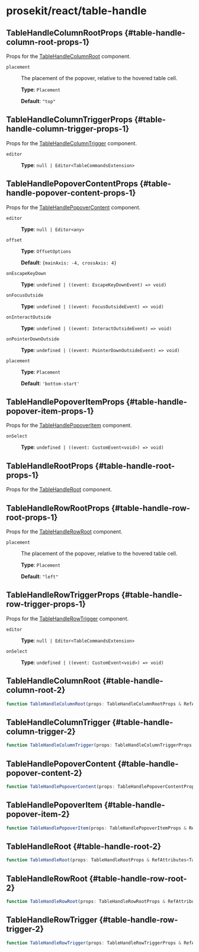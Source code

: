 # prosekit/react/table-handle

## TableHandleColumnRootProps {#table-handle-column-root-props-1}

Props for the [TableHandleColumnRoot](table-handle.md#table-handle-column-root-2) component.

<dl>

<dt>

`placement`

</dt>

<dd>

The placement of the popover, relative to the hovered table cell.

**Type**: `Placement`

**Default**: `"top"`

</dd>

</dl>

## TableHandleColumnTriggerProps {#table-handle-column-trigger-props-1}

Props for the [TableHandleColumnTrigger](table-handle.md#table-handle-column-trigger-2) component.

<dl>

<dt>

`editor`

</dt>

<dd>

**Type**: `null | Editor<TableCommandsExtension>`

</dd>

</dl>

## TableHandlePopoverContentProps {#table-handle-popover-content-props-1}

Props for the [TableHandlePopoverContent](table-handle.md#table-handle-popover-content-2) component.

<dl>

<dt>

`editor`

</dt>

<dd>

**Type**: `null | Editor<any>`

</dd>

<dt>

`offset`

</dt>

<dd>

**Type**: `OffsetOptions`

**Default**: `{mainAxis: -4, crossAxis: 4}`

</dd>

<dt>

`onEscapeKeyDown`

</dt>

<dd>

**Type**: `undefined | ((event: EscapeKeyDownEvent) => void)`

</dd>

<dt>

`onFocusOutside`

</dt>

<dd>

**Type**: `undefined | ((event: FocusOutsideEvent) => void)`

</dd>

<dt>

`onInteractOutside`

</dt>

<dd>

**Type**: `undefined | ((event: InteractOutsideEvent) => void)`

</dd>

<dt>

`onPointerDownOutside`

</dt>

<dd>

**Type**: `undefined | ((event: PointerDownOutsideEvent) => void)`

</dd>

<dt>

`placement`

</dt>

<dd>

**Type**: `Placement`

**Default**: `'bottom-start'`

</dd>

</dl>

## TableHandlePopoverItemProps {#table-handle-popover-item-props-1}

Props for the [TableHandlePopoverItem](table-handle.md#table-handle-popover-item-2) component.

<dl>

<dt>

`onSelect`

</dt>

<dd>

**Type**: `undefined | ((event: CustomEvent<void>) => void)`

</dd>

</dl>

## TableHandleRootProps {#table-handle-root-props-1}

Props for the [TableHandleRoot](table-handle.md#table-handle-root-2) component.

## TableHandleRowRootProps {#table-handle-row-root-props-1}

Props for the [TableHandleRowRoot](table-handle.md#table-handle-row-root-2) component.

<dl>

<dt>

`placement`

</dt>

<dd>

The placement of the popover, relative to the hovered table cell.

**Type**: `Placement`

**Default**: `"left"`

</dd>

</dl>

## TableHandleRowTriggerProps {#table-handle-row-trigger-props-1}

Props for the [TableHandleRowTrigger](table-handle.md#table-handle-row-trigger-2) component.

<dl>

<dt>

`editor`

</dt>

<dd>

**Type**: `null | Editor<TableCommandsExtension>`

</dd>

<dt>

`onSelect`

</dt>

<dd>

**Type**: `undefined | ((event: CustomEvent<void>) => void)`

</dd>

</dl>

## TableHandleColumnRoot {#table-handle-column-root-2}

```ts
function TableHandleColumnRoot(props: TableHandleColumnRootProps & RefAttributes<TableHandleColumnRoot> & HTMLAttributes<TableHandleColumnRoot>): ReactNode
```

## TableHandleColumnTrigger {#table-handle-column-trigger-2}

```ts
function TableHandleColumnTrigger(props: TableHandleColumnTriggerProps & RefAttributes<TableHandleColumnTrigger> & HTMLAttributes<TableHandleColumnTrigger>): ReactNode
```

## TableHandlePopoverContent {#table-handle-popover-content-2}

```ts
function TableHandlePopoverContent(props: TableHandlePopoverContentProps & RefAttributes<TableHandlePopoverContent> & HTMLAttributes<TableHandlePopoverContent>): ReactNode
```

## TableHandlePopoverItem {#table-handle-popover-item-2}

```ts
function TableHandlePopoverItem(props: TableHandlePopoverItemProps & RefAttributes<TableHandlePopoverItem> & HTMLAttributes<TableHandlePopoverItem>): ReactNode
```

## TableHandleRoot {#table-handle-root-2}

```ts
function TableHandleRoot(props: TableHandleRootProps & RefAttributes<TableHandleRoot> & HTMLAttributes<TableHandleRoot>): ReactNode
```

## TableHandleRowRoot {#table-handle-row-root-2}

```ts
function TableHandleRowRoot(props: TableHandleRowRootProps & RefAttributes<TableHandleRowRoot> & HTMLAttributes<TableHandleRowRoot>): ReactNode
```

## TableHandleRowTrigger {#table-handle-row-trigger-2}

```ts
function TableHandleRowTrigger(props: TableHandleRowTriggerProps & RefAttributes<TableHandleRowTrigger> & HTMLAttributes<TableHandleRowTrigger>): ReactNode
```
